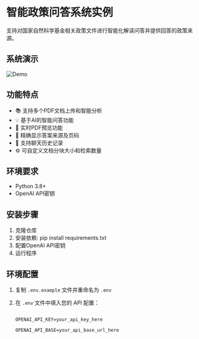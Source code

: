 # 智能政策问答系统实例

支持对国家自然科学基金相关政策文件进行智能化解读问答并提供回答的政策来源。

## 系统演示

![Demo](https://github.com/renruntao/ResearchPolicy_RAG/issues/1#issue-2811091453)

## 功能特点

- 📚 支持多个PDF文档上传和智能分析
- 💡 基于AI的智能问答功能
- 👀 实时PDF预览功能
- 📍 精确显示答案来源及页码
- 💭 支持聊天历史记录
- ⚙️ 可自定义文档分块大小和检索数量

## 环境要求

- Python 3.8+
- OpenAI API密钥

## 安装步骤

1. 克隆仓库
2. 安装依赖: pip install requirements.txt
3. 配置OpenAI API密钥
4. 运行程序

## 环境配置
1. 复制 `.env.example` 文件并重命名为 `.env`

2. 在 `.env` 文件中填入您的 API 配置：

   ```

   OPENAI_API_KEY=your_api_key_here

   OPENAI_API_BASE=your_api_base_url_here
